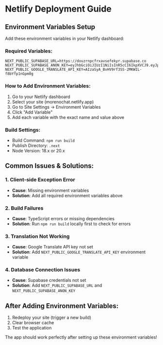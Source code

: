 # Netlify Deployment Guide

## Environment Variables Setup

Add these environment variables in your Netlify dashboard:

### Required Variables:
```
NEXT_PUBLIC_SUPABASE_URL=https://douzrnpcfrxavsefekyr.supabase.co
NEXT_PUBLIC_SUPABASE_ANON_KEY=eyJhbGciOiJIUzI1NiIsInR5cCI6IkpXVCJ9.eyJpc3MiOiJzdXBhYmFzZSIsInJlZiI6ImRvdXpybnBjZnJ4YXZzZWZla3lyIiwicm9sZSI6ImFub24iLCJpYXQiOjE3NTcwMjI0MzYsImV4cCI6MjA3MjU5ODQzNn0.BvIMbxLMdBnYiNA9Fx8qLRUJLiYp5LHtfXM8xaVbdXs
NEXT_PUBLIC_GOOGLE_TRANSLATE_API_KEY=AIzaSyA_BvHV9rf3SS-2MKWIL-f8bYfp1nGpm0g
```

### How to Add Environment Variables:
1. Go to your Netlify dashboard
2. Select your site (morenochat.netlify.app)
3. Go to Site Settings → Environment Variables
4. Click "Add Variable"
5. Add each variable with the exact name and value above

### Build Settings:
- Build Command: `npm run build`
- Publish Directory: `.next`
- Node Version: 18.x or 20.x

## Common Issues & Solutions:

### 1. Client-side Exception Error
- **Cause**: Missing environment variables
- **Solution**: Add all required environment variables above

### 2. Build Failures
- **Cause**: TypeScript errors or missing dependencies
- **Solution**: Run `npm run build` locally first to check for errors

### 3. Translation Not Working
- **Cause**: Google Translate API key not set
- **Solution**: Add `NEXT_PUBLIC_GOOGLE_TRANSLATE_API_KEY` environment variable

### 4. Database Connection Issues
- **Cause**: Supabase credentials not set
- **Solution**: Add `NEXT_PUBLIC_SUPABASE_URL` and `NEXT_PUBLIC_SUPABASE_ANON_KEY`

## After Adding Environment Variables:
1. Redeploy your site (trigger a new build)
2. Clear browser cache
3. Test the application

The app should work perfectly after setting up these environment variables!
